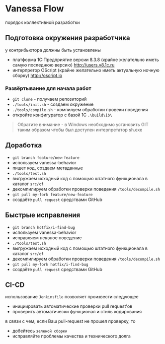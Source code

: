 # Vanessa Flow

порядок коллективной разработки

## Подготовка окружения разработчика

у контрибьютора должны быть установлены

* платформа 1С:Предприятие версии 8.3.8 (крайне желательно иметь самую последнюю версию) http://users.v8.1c.ru
* интерпретор OScript (крайне желательно иметь актуальную ночную сборку) http://oscript.io

### Развёртывание для начала работ

* `git clone` - получаем  репозиторий
* `./tools/init.sh` - создаем окружение
* `./tools/compile.sh` - компилуем обработки провеки поведения
* откройте конфигуратор с базой 1С `.\build\ib\`

> Обратите внимание - в Windows необходимо установить GIT таким образом чтобы был доступен интерпретатор sh.exe

## Доработка

* `git branch feature/new-feature`
* используем vanessa-behavior
* пишет код, создаем метаданные
* `./tools/test.sh`
* выгружаем исходный код с помощью штатного функционала в каталог `src/cf` 
* декомпилируем обработки проверки поведения `/tools/decompile.sh`
* `git pull my-fork feature/new-feature`
* создаёте `pull request` средствами GitHub

## Быстрые исправления

* `git branch hotfix/i-find-bug`
* используем vanessa-behavior
* исправляем неявное поведение
* `./tools/test.sh`
* выгружаем исходный код с помощью штатного функционала в каталог `src/cf` 
* декомпилируем обработки проверки поведения `/tools/decompile.sh`
* `git pull my-fork hotfix/i-find-bug`
* создаёте `pull request` средствами GitHub

## CI-CD

использование `Jenkinsfile` позволяет произвести следующее

* инициировать автоматические проверки pull request'ов
* проверить автоматически функционал и стиль кодирования

в связи с чем, если Ваш pull-request не прошел проверку, то

* добейтесь `зеленой сборки`
* исправляйте проблемы качества и технического долга
